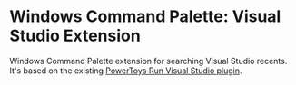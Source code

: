 # Windows Command Palette: Visual Studio Extension

Windows Command Palette extension for searching Visual Studio recents.  
It's based on the existing [PowerToys Run Visual Studio plugin](https://github.com/davidegiacometti/PowerToys-Run-VisualStudio).
